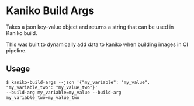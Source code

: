 # Kaniko Build Args
Takes a json key-value object and returns a string that can be used in Kaniko build.

This was built to dynamically add data to kaniko when building images in CI pipeline.

## Usage
```
$ kaniko-build-args --json '{"my_variable": "my_value", "my_variable_two": "my_value_two"}'
--build-arg my_variable=my_value --build-arg my_variable_two=my_value_two
```
